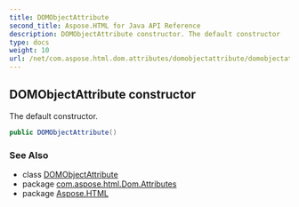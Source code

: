 ```yaml
---
title: DOMObjectAttribute
second_title: Aspose.HTML for Java API Reference
description: DOMObjectAttribute constructor. The default constructor
type: docs
weight: 10
url: /net/com.aspose.html.dom.attributes/domobjectattribute/domobjectattribute/
---
```

## DOMObjectAttribute constructor

The default constructor.

```java
public DOMObjectAttribute()
```

### See Also

* class [DOMObjectAttribute](../)
* package [com.aspose.html.Dom.Attributes](../../domobjectattribute/)
* package [Aspose.HTML](../../../)
